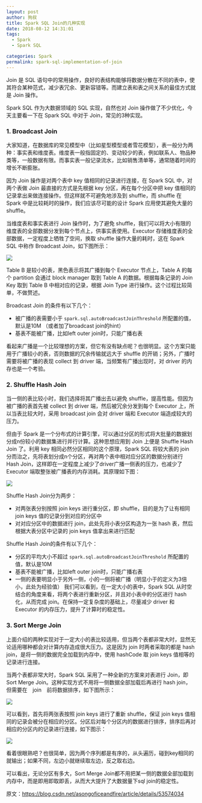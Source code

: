 ```yaml
---
layout: post
author: 狗叔
title: Spark SQL Join的几种实现
date: 2018-08-12 14:31:01
tags:
  - Spark
  - Spark SQL

categories: Spark
permalink: spark-sql-implementation-of-join
---
```


Join 是 SQL 语句中的常用操作，良好的表结构能够将数据分散在不同的表中，使其符合某种范式，减少表冗余、更新容错等。而建立表和表之间关系的最佳方式就是 Join 操作。

Spark SQL 作为大数据领域的 SQL 实现，自然也对 Join 操作做了不少优化，今天主要看一下在 Spark SQL 中对于 Join，常见的3种实现。

### 1. Broadcast Join

大家知道，在数据库的常见模型中（比如星型模型或者雪花模型），表一般分为两种：事实表和维度表。维度表一般指固定的、变动较少的表，例如联系人、物品种类等，一般数据有限。而事实表一般记录流水，比如销售清单等，通常随着时间的增长不断膨胀。

因为 Join 操作是对两个表中 key 值相同的记录进行连接，在 Spark SQL 中，对两个表做 Join 最直接的方式是先根据 key 分区，再在每个分区中把 key 值相同的记录拿出来做连接操作。但这样就不可避免地涉及到 shuffle，而 shuffle 在 Spark 中是比较耗时的操作，我们应该尽可能的设计 Spark 应用使其避免大量的 shuffle。

当维度表和事实表进行 Join 操作时，为了避免 shuffle，我们可以将大小有限的维度表的全部数据分发到每个节点上，供事实表使用。Executor 存储维度表的全部数据，一定程度上牺牲了空间，换取 shuffle 操作大量的耗时，这在 Spark SQL 中称作 Broadcast Join，如下图所示：

![](https://github.com/sjf0115/PubLearnNotes/blob/master/image/Spark/spark-sql-implementation-of-join-1.png?raw=true)

Table B 是较小的表，黑色表示将其广播到每个 Executor 节点上，Table A 的每个 partition 会通过 block manager 取到 Table A 的数据。根据每条记录的 Join Key 取到 Table B 中相对应的记录，根据 Join Type 进行操作。这个过程比较简单，不做赘述。

Broadcast Join 的条件有以下几个：
- 被广播的表需要小于 `spark.sql.autoBroadcastJoinThreshold` 所配置的值，默认是10M （或者加了broadcast join的hint）
- 基表不能被广播，比如left outer join时，只能广播右表

看起来广播是一个比较理想的方案，但它有没有缺点呢？也很明显。这个方案只能用于广播较小的表，否则数据的冗余传输就远大于 shuffle 的开销；另外，广播时需要将被广播的表现 collect 到 driver 端，当频繁有广播出现时，对 driver 的内存也是一个考验。

### 2. Shuffle Hash Join

当一侧的表比较小时，我们选择将其广播出去以避免 shuffle，提高性能。但因为被广播的表首先被 collect 到 driver 端，然后被冗余分发到每个 Executor 上，所以当表比较大时，采用 broadcast join 会对 driver 端和 Executor 端造成较大的压力。

但由于 Spark 是一个分布式的计算引擎，可以通过分区的形式将大批量的数据划分成n份较小的数据集进行并行计算。这种思想应用到 Join 上便是 Shuffle Hash Join 了。利用 key 相同必然分区相同的这个原理，Spark SQL 将较大表的 join 分而治之，先将表划分成n个分区，再对两个表中相对应分区的数据分别进行 Hash Join，这样即在一定程度上减少了driver广播一侧表的压力，也减少了 Executor 端取整张被广播表的内存消耗。其原理如下图：

![](https://github.com/sjf0115/PubLearnNotes/blob/master/image/Spark/spark-sql-implementation-of-join-2.png?raw=true)

Shuffle Hash Join分为两步：
- 对两张表分别按照 join keys 进行重分区，即 shuffle，目的是为了让有相同 join keys 值的记录分到对应的分区中
- 对对应分区中的数据进行 join，此处先将小表分区构造为一张 hash 表，然后根据大表分区中记录的 join keys 值拿出来进行匹配

Shuffle Hash Join的条件有以下几个：
- 分区的平均大小不超过 `spark.sql.autoBroadcastJoinThreshold` 所配置的值，默认是10M
- 基表不能被广播，比如left outer join时，只能广播右表
- 一侧的表要明显小于另外一侧，小的一侧将被广播（明显小于的定义为3倍小，此处为经验值）
我们可以看到，在一定大小的表中，Spark SQL 从时空结合的角度来看，将两个表进行重新分区，并且对小表中的分区进行 hash 化，从而完成 join。在保持一定复杂度的基础上，尽量减少 driver 和 Executor 的内存压力，提升了计算时的稳定性。

### 3. Sort Merge Join

上面介绍的两种实现对于一定大小的表比较适用，但当两个表都非常大时，显然无论适用哪种都会对计算内存造成很大压力。这是因为 join 时两者采取的都是 hash join，是将一侧的数据完全加载到内存中，使用 hashCode 取 join keys 值相等的记录进行连接。

当两个表都非常大时，Spark SQL 采用了一种全新的方案来对表进行 Join，即 Sort Merge Join。这种实现方式不用将一侧数据全部加载后再进行 hash join，但需要在　join　前将数据排序，如下图所示：

![](https://github.com/sjf0115/PubLearnNotes/blob/master/image/Spark/spark-sql-implementation-of-join-3.png?raw=true)

可以看到，首先将两张表按照 join keys 进行了重新 shuffle，保证 join keys 值相同的记录会被分在相应的分区。分区后对每个分区内的数据进行排序，排序后再对相应的分区内的记录进行连接，如下图示：

![](https://github.com/sjf0115/PubLearnNotes/blob/master/image/Spark/spark-sql-implementation-of-join-4.png?raw=true)

看着很眼熟吧？也很简单，因为两个序列都是有序的，从头遍历，碰到key相同的就输出；如果不同，左边小就继续取左边，反之取右边。

可以看出，无论分区有多大，Sort Merge Join都不用把某一侧的数据全部加载到内存中，而是即用即取即丢，从而大大提升了大数据量下sql join的稳定性。



原文：https://blog.csdn.net/asongoficeandfire/article/details/53574034
